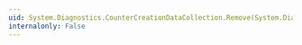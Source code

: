 ```yaml
---
uid: System.Diagnostics.CounterCreationDataCollection.Remove(System.Diagnostics.CounterCreationData)
internalonly: False
---
```

